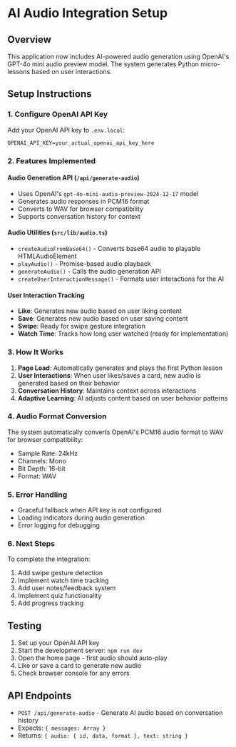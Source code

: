 # AI Audio Integration Setup

## Overview
This application now includes AI-powered audio generation using OpenAI's GPT-4o mini audio preview model. The system generates Python micro-lessons based on user interactions.

## Setup Instructions

### 1. Configure OpenAI API Key
Add your OpenAI API key to `.env.local`:
```
OPENAI_API_KEY=your_actual_openai_api_key_here
```

### 2. Features Implemented

#### Audio Generation API (`/api/generate-audio`)
- Uses OpenAI's `gpt-4o-mini-audio-preview-2024-12-17` model
- Generates audio responses in PCM16 format
- Converts to WAV for browser compatibility
- Supports conversation history for context

#### Audio Utilities (`src/lib/audio.ts`)
- `createAudioFromBase64()` - Converts base64 audio to playable HTMLAudioElement
- `playAudio()` - Promise-based audio playback
- `generateAudio()` - Calls the audio generation API
- `createUserInteractionMessage()` - Formats user interactions for the AI

#### User Interaction Tracking
- **Like**: Generates new audio based on user liking content
- **Save**: Generates new audio based on user saving content
- **Swipe**: Ready for swipe gesture integration
- **Watch Time**: Tracks how long user watched (ready for implementation)

### 3. How It Works

1. **Page Load**: Automatically generates and plays the first Python lesson
2. **User Interactions**: When user likes/saves a card, new audio is generated based on their behavior
3. **Conversation History**: Maintains context across interactions
4. **Adaptive Learning**: AI adjusts content based on user behavior patterns

### 4. Audio Format Conversion

The system automatically converts OpenAI's PCM16 audio format to WAV for browser compatibility:
- Sample Rate: 24kHz
- Channels: Mono
- Bit Depth: 16-bit
- Format: WAV

### 5. Error Handling

- Graceful fallback when API key is not configured
- Loading indicators during audio generation
- Error logging for debugging

### 6. Next Steps

To complete the integration:
1. Add swipe gesture detection
2. Implement watch time tracking
3. Add user notes/feedback system
4. Implement quiz functionality
5. Add progress tracking

## Testing

1. Set up your OpenAI API key
2. Start the development server: `npm run dev`
3. Open the home page - first audio should auto-play
4. Like or save a card to generate new audio
5. Check browser console for any errors

## API Endpoints

- `POST /api/generate-audio` - Generate AI audio based on conversation history
- Expects: `{ messages: Array }`
- Returns: `{ audio: { id, data, format }, text: string }`

